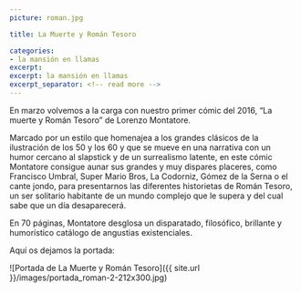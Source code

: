 ```yaml
---
picture: roman.jpg

title: La Muerte y Román Tesoro

categories:
- la mansión en llamas
excerpt:
excerpt: la mansión en llamas
excerpt_separator: <!-- read more -->
---
```


En marzo volvemos a la carga con nuestro primer cómic del 2016, “La muerte y Román Tesoro” de Lorenzo Montatore.

<!-- read more -->

Marcado por un estilo que homenajea a los grandes clásicos de la ilustración de los 50 y los 60 y que se mueve en una narrativa con un humor cercano al slapstick y de un surrealismo latente, en este cómic Montatore consigue aunar sus grandes y muy dispares placeres, como Francisco Umbral, Super Mario Bros, La Codorniz, Gómez de la Serna o el cante jondo, para presentarnos las diferentes historietas de Román Tesoro, un ser solitario habitante de un mundo complejo que le supera y del cual sabe que un día desaparecerá.

En 70 páginas, Montatore desglosa un disparatado, filosófico, brillante y humorístico catálogo de angustias existenciales.

Aquí os dejamos la portada:

![Portada de La Muerte y Román Tesoro]({{ site.url }}/images/portada_roman-2-212x300.jpg)
